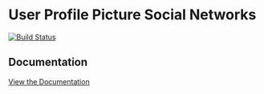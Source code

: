 # User Profile Picture Social Networks

[![Build Status](https://travis-ci.org/ronalfy/user-profile-picture-enhanced.svg?branch=master)](https://travis-ci.org/ronalfy/user-profile-picture-enhanced)

## Documentation

<a href="https://mediaron.com/user-profile-picture/social-networks/">View the Documentation</a>

